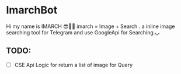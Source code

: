 # ImarchBot
Hi my name is IMARCH 😎👋🏻 imarch = Image + Search  . a inline image searching tool for Telegram and  use GoogleApi for Searching.پ

## TODO:
- [ ] CSE Api Logic for return a list of image for Query
